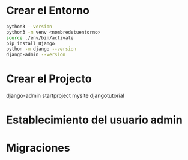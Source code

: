 
# Crear el Entorno

```bash
python3 --version
python3 -m venv <nombredetuentorno>
source ./env/bin/activate
pip install Django
python -m django --version
django-admin --version
```
# Crear el Projecto

django-admin startproject mysite djangotutorial

# Establecimiento del usuario admin

# Migraciones